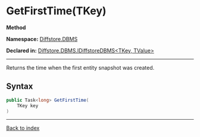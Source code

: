 # GetFirstTime(TKey)

**Method**

**Namespace:** [Diffstore.DBMS](Diffstore.DBMS.md)

**Declared in:** [Diffstore.DBMS.IDiffstoreDBMS<TKey, TValue>](Diffstore.DBMS.IDiffstoreDBMS{TKey,TValue}.md)

------



Returns the time when the first entity snapshot was created.


## Syntax

```csharp
public Task<long> GetFirstTime(
	TKey key
)
```

------

[Back to index](index.md)